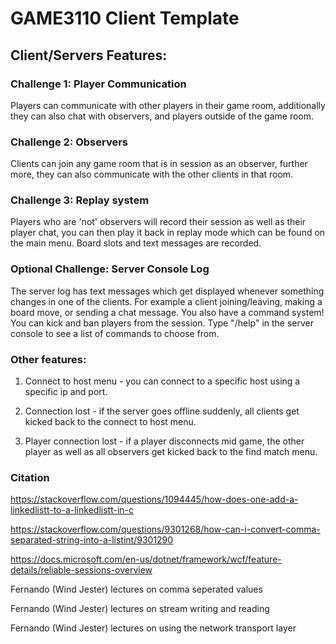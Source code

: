 # GAME3110 Client Template
## Client/Servers Features:
### Challenge 1: Player Communication
Players can communicate with other players in their game room, additionally they can also chat with observers, and players outside of the game room.
### Challenge 2: Observers
Clients can join any game room that is in session as an observer, further more, they can also communicate with the other clients in that room.
### Challenge 3: Replay system
Players who are 'not' observers will record their session as well as their player chat, you can then play it back in replay mode which can be found on the main menu. Board slots and text messages are recorded.
### Optional Challenge: Server Console Log
The server log has text messages which get displayed whenever something changes in one of the clients. For example a client joining/leaving, making a board move, or sending a chat message. You also have a command system! You can kick and ban players from the session. Type "/help" in the server console to see a list of commands to choose from.
### Other features:
1. Connect to host menu - you can connect to a specific host using a specific ip and port.

2. Connection lost - if the server goes offline suddenly, all clients get kicked back to the connect to host menu.

3. Player connection lost - if a player disconnects mid game, the other player as well as all observers get kicked back to the find match menu.

### Citation
https://stackoverflow.com/questions/1094445/how-does-one-add-a-linkedlistt-to-a-linkedlistt-in-c

https://stackoverflow.com/questions/9301268/how-can-i-convert-comma-separated-string-into-a-listint/9301290

https://docs.microsoft.com/en-us/dotnet/framework/wcf/feature-details/reliable-sessions-overview

Fernando (Wind Jester) lectures on comma seperated values

Fernando (Wind Jester) lectures on stream writing and reading

Fernando (Wind Jester) lectures on using the network transport layer
